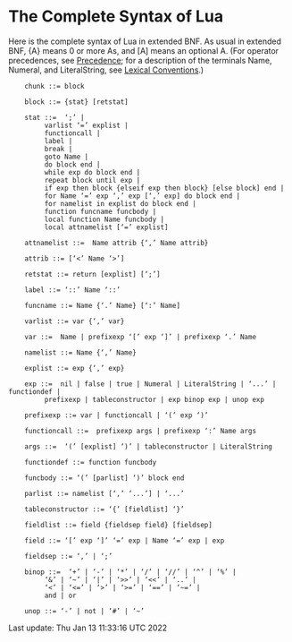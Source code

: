 # The Complete Syntax of Lua

Here is the complete syntax of Lua in extended BNF. As usual in extended
BNF, {A} means 0 or more As, and \[A\] means an optional A. (For
operator precedences, see [Precedence](/03_the_language/ch04#precedence); for a description of the
terminals Name, Numeral, and LiteralString, see [Lexical Conventions](/03_the_language/ch01#lexical-conventions).)


        chunk ::= block

        block ::= {stat} [retstat]

        stat ::=  ‘;’ | 
             varlist ‘=’ explist | 
             functioncall | 
             label | 
             break | 
             goto Name | 
             do block end | 
             while exp do block end | 
             repeat block until exp | 
             if exp then block {elseif exp then block} [else block] end | 
             for Name ‘=’ exp ‘,’ exp [‘,’ exp] do block end | 
             for namelist in explist do block end | 
             function funcname funcbody | 
             local function Name funcbody | 
             local attnamelist [‘=’ explist] 

        attnamelist ::=  Name attrib {‘,’ Name attrib}

        attrib ::= [‘<’ Name ‘>’]

        retstat ::= return [explist] [‘;’]

        label ::= ‘::’ Name ‘::’

        funcname ::= Name {‘.’ Name} [‘:’ Name]

        varlist ::= var {‘,’ var}

        var ::=  Name | prefixexp ‘[’ exp ‘]’ | prefixexp ‘.’ Name 

        namelist ::= Name {‘,’ Name}

        explist ::= exp {‘,’ exp}

        exp ::=  nil | false | true | Numeral | LiteralString | ‘...’ | functiondef | 
             prefixexp | tableconstructor | exp binop exp | unop exp 

        prefixexp ::= var | functioncall | ‘(’ exp ‘)’

        functioncall ::=  prefixexp args | prefixexp ‘:’ Name args 

        args ::=  ‘(’ [explist] ‘)’ | tableconstructor | LiteralString 

        functiondef ::= function funcbody

        funcbody ::= ‘(’ [parlist] ‘)’ block end

        parlist ::= namelist [‘,’ ‘...’] | ‘...’

        tableconstructor ::= ‘{’ [fieldlist] ‘}’

        fieldlist ::= field {fieldsep field} [fieldsep]

        field ::= ‘[’ exp ‘]’ ‘=’ exp | Name ‘=’ exp | exp

        fieldsep ::= ‘,’ | ‘;’

        binop ::=  ‘+’ | ‘-’ | ‘*’ | ‘/’ | ‘//’ | ‘^’ | ‘%’ | 
             ‘&’ | ‘~’ | ‘|’ | ‘>>’ | ‘<<’ | ‘..’ | 
             ‘<’ | ‘<=’ | ‘>’ | ‘>=’ | ‘==’ | ‘~=’ | 
             and | or

        unop ::= ‘-’ | not | ‘#’ | ‘~’

Last update: Thu Jan 13 11:33:16 UTC 2022
